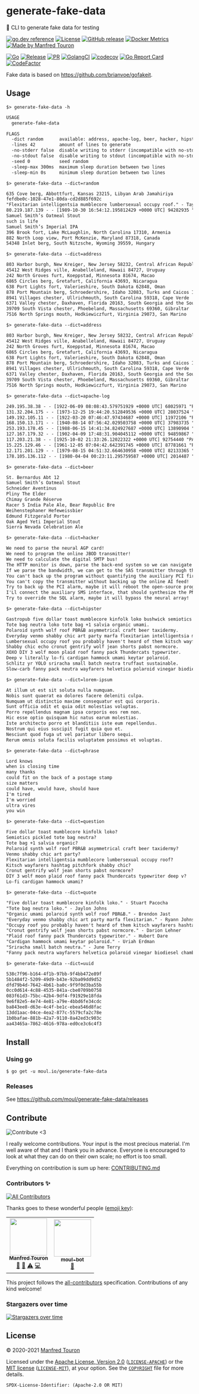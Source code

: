 # generate-fake-data

 🧬 CLI to generate fake data for testing

[![go.dev reference](https://img.shields.io/badge/go.dev-reference-007d9c?logo=go&logoColor=white)](https://pkg.go.dev/moul.io/generate-fake-data)
[![License](https://img.shields.io/badge/license-Apache--2.0%20%2F%20MIT-%2397ca00.svg)](https://github.com/moul/generate-fake-data/blob/master/COPYRIGHT)
[![GitHub release](https://img.shields.io/github/release/moul/generate-fake-data.svg)](https://github.com/moul/generate-fake-data/releases)
[![Docker Metrics](https://images.microbadger.com/badges/image/moul/generate-fake-data.svg)](https://microbadger.com/images/moul/generate-fake-data)
[![Made by Manfred Touron](https://img.shields.io/badge/made%20by-Manfred%20Touron-blue.svg?style=flat)](https://manfred.life/)

[![Go](https://github.com/moul/generate-fake-data/workflows/Go/badge.svg)](https://github.com/moul/generate-fake-data/actions?query=workflow%3AGo)
[![Release](https://github.com/moul/generate-fake-data/workflows/Release/badge.svg)](https://github.com/moul/generate-fake-data/actions?query=workflow%3ARelease)
[![PR](https://github.com/moul/generate-fake-data/workflows/PR/badge.svg)](https://github.com/moul/generate-fake-data/actions?query=workflow%3APR)
[![GolangCI](https://golangci.com/badges/github.com/moul/generate-fake-data.svg)](https://golangci.com/r/github.com/moul/generate-fake-data)
[![codecov](https://codecov.io/gh/moul/generate-fake-data/branch/master/graph/badge.svg)](https://codecov.io/gh/moul/generate-fake-data)
[![Go Report Card](https://goreportcard.com/badge/moul.io/generate-fake-data)](https://goreportcard.com/report/moul.io/generate-fake-data)
[![CodeFactor](https://www.codefactor.io/repository/github/moul/generate-fake-data/badge)](https://www.codefactor.io/repository/github/moul/generate-fake-data)


Fake data is based on https://github.com/brianvoe/gofakeit.

## Usage

`$> generate-fake-data -h`

[embedmd]:# (.tmp/usage.txt)
```txt
USAGE
  generate-fake-data

FLAGS
  -dict random      available: address, apache-log, beer, hacker, hipster, lorem-ipsum, phrase, question, quote, random, uuid
  -lines 42         amount of lines to generate
  -no-stderr false  disable writing to stderr (incompatible with no-stdout)
  -no-stdout false  disable writing to stdout (incompatible with no-stderr)
  -seed 0           seed random
  -sleep-max 300ms  maximum sleep duration between two lines
  -sleep-min 0s     minimum sleep duration between two lines
```

`$> generate-fake-data --dict=random`

[embedmd]:# (.tmp/random.txt)
```txt
635 Cove berg, Abbottfurt, Kansas 23215, Libyan Arab Jamahiriya
fefdbe0c-1028-47e1-80da-cd2d885f692c
"Flexitarian intelligentsia mumblecore lumbersexual occupy roof." - Taya Feil
80.219.187.139 - - [1989-10-30 16:54:12.195812429 +0000 UTC] 94282935 "PATCH et/blanditiis HTTP/1.1" 301 17 "-" ""Mozilla/5.0 (iPad; CPU OS 9_0_2 like Mac OS X; en-US) AppleWebKit/531.7.2 (KHTML, like Gecko) Version/4.0.5 Mobile/8B117 Safari/6531.7.2""
Samuel Smith’s Oatmeal Stout
such is life
Samuel Smith’s Imperial IPA
396 Brook fort, Lake McLaughlin, North Carolina 17310, Armenia
882 North Loop view, Port McKenzie, Maryland 87318, Canada
54348 Inlet berg, South Nitzsche, Wyoming 39559, Hungary
```

`$> generate-fake-data --dict=address`

[embedmd]:# (.tmp/address.txt)
```txt
803 Harbor burgh, New Kreiger, New Jersey 58232, Central African Republic
45412 West Ridges ville, Anabelleland, Hawaii 84727, Uruguay
242 North Groves furt, Koeppstad, Minnesota 81674, Macao
6865 Circles berg, Gretafurt, California 43693, Nicaragua
638 Port Lights fort, Valerieshire, South Dakota 62848, Oman
878 Port Mountain berg, Schroedershire, Idaho 32083, Turks and Caicos Islands
8941 Villages chester, Ullrichmouth, South Carolina 59318, Cape Verde
6371 Valley chester, Daxhaven, Florida 20163, South Georgia and the South Sandwich Islands
39709 South Vista chester, Phoebeland, Massachusetts 69360, Gibraltar
7516 North Springs mouth, Hodkiewiczfurt, Virginia 29073, San Marino
```

`$> generate-fake-data --dict=address`

[embedmd]:# (.tmp/address.txt)
```txt
803 Harbor burgh, New Kreiger, New Jersey 58232, Central African Republic
45412 West Ridges ville, Anabelleland, Hawaii 84727, Uruguay
242 North Groves furt, Koeppstad, Minnesota 81674, Macao
6865 Circles berg, Gretafurt, California 43693, Nicaragua
638 Port Lights fort, Valerieshire, South Dakota 62848, Oman
878 Port Mountain berg, Schroedershire, Idaho 32083, Turks and Caicos Islands
8941 Villages chester, Ullrichmouth, South Carolina 59318, Cape Verde
6371 Valley chester, Daxhaven, Florida 20163, South Georgia and the South Sandwich Islands
39709 South Vista chester, Phoebeland, Massachusetts 69360, Gibraltar
7516 North Springs mouth, Hodkiewiczfurt, Virginia 29073, San Marino
```

`$> generate-fake-data --dict=apache-log`

[embedmd]:# (.tmp/apache-log.txt)
```txt
249.195.38.38 - - [1922-06-09 08:08:43.579751929 +0000 UTC] 68025971 "PUT facere/deleniti HTTP/1.1" 301 17 "-" ""Mozilla/5.0 (Windows; U; Windows NT 5.1) AppleWebKit/536.45.1 (KHTML, like Gecko) Version/5.0 Safari/536.45.1""
131.32.204.175 - - [1973-12-25 19:44:20.512849536 +0000 UTC] 28037524 "HEAD molestias/iste HTTP/1.1" 100 17 "-" ""Opera/9.88 (X11; Linux i686; en-US) Presto/2.11.218 Version/13.00""
149.192.105.11 - - [1922-03-20 07:46:47.97434687 +0000 UTC] 11972106 "PATCH facilis/voluptatem HTTP/1.1" 403 17 "-" ""Opera/10.98 (Windows NT 4.0; en-US) Presto/2.12.291 Version/12.00""
168.150.13.171 - - [1940-08-14 07:56:42.029503758 +0000 UTC] 37983735 "DELETE at/aut HTTP/1.1" 400 17 "-" ""Mozilla/5.0 (Macintosh; U; PPC Mac OS X 10_8_1 rv:7.0; en-US) AppleWebKit/531.26.1 (KHTML, like Gecko) Version/5.0 Safari/531.26.1""
253.193.178.45 - - [1988-06-15 14:41:34.824927687 +0000 UTC] 13890904 "HEAD quam/in HTTP/1.1" 204 17 "-" ""Mozilla/5.0 (Macintosh; PPC Mac OS X 10_7_8) AppleWebKit/5322 (KHTML, like Gecko) Chrome/37.0.878.0 Mobile Safari/5322""
127.167.179.32 - - [1902-04-09 17:48:31.904045112 +0000 UTC] 94859867 "PUT iusto/ratione HTTP/1.1" 200 17 "-" ""Mozilla/5.0 (X11; Linux x86_64) AppleWebKit/5342 (KHTML, like Gecko) Chrome/39.0.813.0 Mobile Safari/5342""
117.203.21.38 - - [1925-10-02 21:33:26.12022322 +0000 UTC] 92754440 "PATCH fugit/aut HTTP/1.1" 302 17 "-" ""Mozilla/5.0 (iPad; CPU OS 8_1_1 like Mac OS X; en-US) AppleWebKit/534.47.1 (KHTML, like Gecko) Version/4.0.5 Mobile/8B114 Safari/6534.47.1""
15.225.129.46 - - [1961-12-05 07:04:42.642391745 +0000 UTC] 87781661 "PATCH velit/eum HTTP/1.1" 200 17 "-" ""Opera/9.77 (X11; Linux i686; en-US) Presto/2.11.316 Version/10.00""
12.171.201.129 - - [1979-08-15 04:51:32.664630958 +0000 UTC] 82133365 "DELETE error/quas HTTP/1.1" 100 17 "-" ""Mozilla/5.0 (Windows 95) AppleWebKit/5350 (KHTML, like Gecko) Chrome/36.0.882.0 Mobile Safari/5350""
178.105.136.112 - - [1980-04-04 00:23:11.295759587 +0000 UTC] 2014487 "GET iste/optio HTTP/1.1" 405 17 "-" ""Mozilla/5.0 (Windows; U; Windows NT 5.1) AppleWebKit/532.43.5 (KHTML, like Gecko) Version/4.2 Safari/532.43.5""
```

`$> generate-fake-data --dict=beer`

[embedmd]:# (.tmp/beer.txt)
```txt
St. Bernardus Abt 12
Samuel Smith’s Oatmeal Stout
Schneider Aventinus
Pliny The Elder
Chimay Grande Réserve
Racer 5 India Pale Ale, Bear Republic Bre
Weihenstephaner Hefeweissbier
Edmund Fitzgerald Porter
Oak Aged Yeti Imperial Stout
Sierra Nevada Celebration Ale
```

`$> generate-fake-data --dict=hacker`

[embedmd]:# (.tmp/hacker.txt)
```txt
We need to parse the neural AGP card!
We need to program the online JBOD transmitter!
We need to calculate the digital SMTP bus!
The HTTP monitor is down, parse the back-end system so we can navigate the SMS panel!
If we parse the bandwidth, we can get to the SAS transmitter through the bluetooth SSL pixel!
You can't back up the program without quantifying the auxiliary PCI firewall!
You can't copy the transmitter without backing up the online AI feed!
Try to back up the PCI alarm, maybe it will reboot the open-source program!
I'Ll connect the auxiliary SMS interface, that should synthesize the PNG feed!
Try to override the SQL alarm, maybe it will bypass the neural array!
```

`$> generate-fake-data --dict=hipster`

[embedmd]:# (.tmp/hipster.txt)
```txt
Gastropub five dollar toast mumblecore kinfolk loko bushwick semiotics pickled.
Tote bag neutra loko tote bag +1 salvia organic umami.
Polaroid synth wolf roof PBR&B asymmetrical craft beer taxidermy.
Everyday venmo shabby chic art party marfa flexitarian intelligentsia mumblecore.
Lumbersexual occupy roof you probably haven't heard of them kitsch wayfarers hashtag pitchfork.
Shabby chic echo cronut gentrify wolf jean shorts pabst normcore.
XOXO DIY 3 wolf moon plaid roof fanny pack Thundercats typewriter.
Deep v literally lo-fi cardigan hammock umami keytar polaroid.
Schlitz yr YOLO sriracha small batch neutra truffaut sustainable.
Slow-carb fanny pack neutra wayfarers helvetica polaroid vinegar biodiesel.
```

`$> generate-fake-data --dict=lorem-ipsum`

[embedmd]:# (.tmp/lorem-ipsum.txt)
```txt
At illum ut est sit soluta nulla numquam.
Nobis sunt quaerat ea dolores facere deleniti culpa.
Numquam ut distinctio maxime consequatur est qui corporis.
Sunt officia odit et quia odit molestias voluptas.
Porro repellendus magnam ipsa corporis eos rem non.
Hic esse optio quisquam hic natus earum molestias.
Iste architecto porro et blanditiis iste eum repellendus.
Nostrum qui eius suscipit fugit quia quo et.
Nesciunt quod fuga ut vel pariatur libero sequi.
Rerum omnis soluta facilis voluptatem possimus et voluptas.
```

`$> generate-fake-data --dict=phrase`

[embedmd]:# (.tmp/phrase.txt)
```txt
Lord knows
when is closing time
many thanks
could fit on the back of a postage stamp
size matters
could have, would have, should have
I'm tired
I'm worried
ultra vires
you win
```

`$> generate-fake-data --dict=question`

[embedmd]:# (.tmp/question.txt)
```txt
Five dollar toast mumblecore kinfolk loko?
Semiotics pickled tote bag neutra?
Tote bag +1 salvia organic?
Polaroid synth wolf roof PBR&B asymmetrical craft beer taxidermy?
Venmo shabby chic art party?
Flexitarian intelligentsia mumblecore lumbersexual occupy roof?
Kitsch wayfarers hashtag pitchfork shabby chic?
Cronut gentrify wolf jean shorts pabst normcore?
DIY 3 wolf moon plaid roof fanny pack Thundercats typewriter deep v?
Lo-fi cardigan hammock umami?
```

`$> generate-fake-data --dict=quote`

[embedmd]:# (.tmp/quote.txt)
```txt
"Five dollar toast mumblecore kinfolk loko." - Stuart Pacocha
"Tote bag neutra loko." - Jaylon Johns
"Organic umami polaroid synth wolf roof PBR&B." - Brendon Jast
"Everyday venmo shabby chic art party marfa flexitarian." - Ryann Johns
"Occupy roof you probably haven't heard of them kitsch wayfarers hashtag." - Leonie Goodwin
"Cronut gentrify wolf jean shorts pabst normcore." - Darion Lehner
"Plaid roof fanny pack Thundercats typewriter." - Hubert Dare
"Cardigan hammock umami keytar polaroid." - Uriah Erdman
"Sriracha small batch neutra." - June Terry
"Fanny pack neutra wayfarers helvetica polaroid vinegar biodiesel chambray street." - Caden Parker
```

`$> generate-fake-data --dict=uuid`

[embedmd]:# (.tmp/uuid.txt)
```txt
538c7f96-b164-4f1b-97bb-9f4bb472e89f
5b1484f2-5209-49d9-b43e-92ba09dd9d52
dfd79b4d-7642-4b61-ba0c-9f9f0d3ba55b
0cc0d614-4c88-4535-841a-cbe0709b0758
083f61d3-75bc-42b4-9df4-f91929e18fda
9e6f82e5-4e74-4e81-a79e-4bbd6fe34cdc
ba843ee8-d63e-4c4f-be1c-ebea546d8fac
13dd1aac-04ce-4ea2-877c-5579cfa2c78e
1b0bafae-881b-42a7-9110-8a42ed3c903c
aa43465a-7862-4616-978a-ed0ce3c6c4f3
```

## Install

### Using go

```console
$ go get -u moul.io/generate-fake-data
```

### Releases

See https://github.com/moul/generate-fake-data/releases

## Contribute

![Contribute <3](https://raw.githubusercontent.com/moul/moul/master/contribute.gif)

I really welcome contributions. Your input is the most precious material. I'm well aware of that and I thank you in advance. Everyone is encouraged to look at what they can do on their own scale; no effort is too small.

Everything on contribution is sum up here: [CONTRIBUTING.md](./CONTRIBUTING.md)

### Contributors ✨

<!-- ALL-CONTRIBUTORS-BADGE:START - Do not remove or modify this section -->
[![All Contributors](https://img.shields.io/badge/all_contributors-2-orange.svg)](#contributors)
<!-- ALL-CONTRIBUTORS-BADGE:END -->

Thanks goes to these wonderful people ([emoji key](https://allcontributors.org/docs/en/emoji-key)):

<!-- ALL-CONTRIBUTORS-LIST:START - Do not remove or modify this section -->
<!-- prettier-ignore-start -->
<!-- markdownlint-disable -->
<table>
  <tr>
    <td align="center"><a href="http://manfred.life"><img src="https://avatars1.githubusercontent.com/u/94029?v=4" width="100px;" alt=""/><br /><sub><b>Manfred Touron</b></sub></a><br /><a href="#maintenance-moul" title="Maintenance">🚧</a> <a href="https://github.com/moul/generate-fake-data/commits?author=moul" title="Documentation">📖</a> <a href="https://github.com/moul/generate-fake-data/commits?author=moul" title="Tests">⚠️</a> <a href="https://github.com/moul/generate-fake-data/commits?author=moul" title="Code">💻</a></td>
    <td align="center"><a href="https://manfred.life/moul-bot"><img src="https://avatars1.githubusercontent.com/u/41326314?v=4" width="100px;" alt=""/><br /><sub><b>moul-bot</b></sub></a><br /><a href="#maintenance-moul-bot" title="Maintenance">🚧</a></td>
  </tr>
</table>

<!-- markdownlint-enable -->
<!-- prettier-ignore-end -->
<!-- ALL-CONTRIBUTORS-LIST:END -->

This project follows the [all-contributors](https://github.com/all-contributors/all-contributors) specification. Contributions of any kind welcome!

### Stargazers over time

[![Stargazers over time](https://starchart.cc/moul/generate-fake-data.svg)](https://starchart.cc/moul/generate-fake-data)

## License

© 2020-2021 [Manfred Touron](https://manfred.life)

Licensed under the [Apache License, Version 2.0](https://www.apache.org/licenses/LICENSE-2.0) ([`LICENSE-APACHE`](LICENSE-APACHE)) or the [MIT license](https://opensource.org/licenses/MIT) ([`LICENSE-MIT`](LICENSE-MIT)), at your option. See the [`COPYRIGHT`](COPYRIGHT) file for more details.

`SPDX-License-Identifier: (Apache-2.0 OR MIT)`
